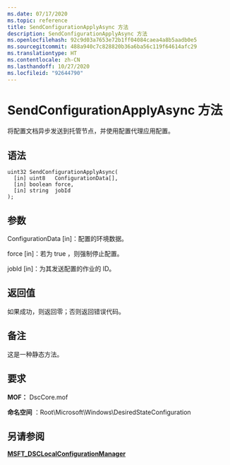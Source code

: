 ```yaml
---
ms.date: 07/17/2020
ms.topic: reference
title: SendConfigurationApplyAsync 方法
description: SendConfigurationApplyAsync 方法
ms.openlocfilehash: 92c9d03a7653e72b1ff04084caea4a8b5aadb0e5
ms.sourcegitcommit: 488a940c7c828820b36a6ba56c119f64614afc29
ms.translationtype: HT
ms.contentlocale: zh-CN
ms.lasthandoff: 10/27/2020
ms.locfileid: "92644790"
---
```

# <a name="sendconfigurationapplyasync-method"></a>SendConfigurationApplyAsync 方法

将配置文档异步发送到托管节点，并使用配置代理应用配置。

## <a name="syntax"></a>语法

```mof
uint32 SendConfigurationApplyAsync(
  [in] uint8   ConfigurationData[],
  [in] boolean force,
  [in] string  jobId
);
```

## <a name="parameters"></a>参数

ConfigurationData  \[in\]：配置的环境数据。

force  \[in\]：若为 true  ，则强制停止配置。

jobId  \[in\]：为其发送配置的作业的 ID。

## <a name="return-value"></a>返回值

如果成功，则返回零；否则返回错误代码。

## <a name="remarks"></a>备注

这是一种静态方法。

## <a name="requirements"></a>要求

**MOF：** DscCore.mof

**命名空间** ：Root\Microsoft\Windows\DesiredStateConfiguration

## <a name="see-also"></a>另请参阅

[**MSFT_DSCLocalConfigurationManager**](msft-dsclocalconfigurationmanager.md)

